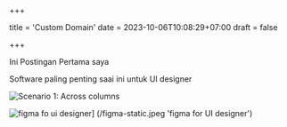 +++

title = 'Custom Domain'
date = 2023-10-06T10:08:29+07:00
draft = false

+++


Ini Postingan Pertama saya 

Software paling penting saai ini untuk UI designer

![Scenario 1: Across columns](/across_column.png)

 ![ figma fo ui designer]()] (/figma-static.jpeg 'figma for UI designer')
